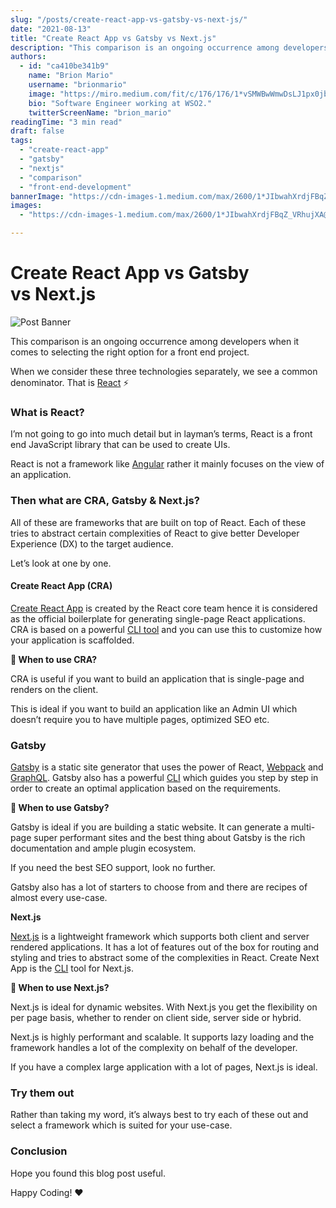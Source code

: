 ```yaml
---
slug: "/posts/create-react-app-vs-gatsby-vs-next-js/"
date: "2021-08-13"
title: "Create React App vs Gatsby vs Next.js"
description: "This comparison is an ongoing occurrence among developers when it comes to selecting the right option for a front end project. I’m not going to go into much detail but in layman’s terms, React is a…"
authors:
  - id: "ca410be341b9"
    name: "Brion Mario"
    username: "brionmario"
    image: "https://miro.medium.com/fit/c/176/176/1*vSMWBwWmwDsLJ1px0jb07g.jpeg"
    bio: "Software Engineer working at WSO2."
    twitterScreenName: "brion_mario"
readingTime: "3 min read"
draft: false
tags:
  - "create-react-app"
  - "gatsby"
  - "nextjs"
  - "comparison"
  - "front-end-development"
bannerImage: "https://cdn-images-1.medium.com/max/2600/1*JIbwahXrdjFBqZ_VRhujXA@2x.png"
images:
  - "https://cdn-images-1.medium.com/max/2600/1*JIbwahXrdjFBqZ_VRhujXA@2x.png"

---
```


# Create React App vs Gatsby vs Next.js

![Post Banner](https://cdn-images-1.medium.com/max/800/1*JIbwahXrdjFBqZ_VRhujXA@2x.png)

This comparison is an ongoing occurrence among developers when it comes to selecting the right option for a front end project.

When we consider these three technologies separately, we see a common denominator. That is [React](https://reactjs.org/) ⚡️

### What is React?

I’m not going to go into much detail but in layman’s terms, React is a front end JavaScript library that can be used to create UIs.

React is not a framework like [Angular](https://angular.io/) rather it mainly focuses on the view of an application.

### Then what are CRA, Gatsby & Next.js?

All of these are frameworks that are built on top of React. Each of these tries to abstract certain complexities of React to give better Developer Experience (DX) to the target audience.

Let’s look at one by one.

#### Create React App (CRA)

[Create React App](https://reactjs.org/docs/create-a-new-react-app.html) is created by the React core team hence it is considered as the official boilerplate for generating single-page React applications. CRA is based on a powerful [CLI tool](https://create-react-app.dev/docs/getting-started#creating-an-app) and you can use this to customize how your application is scaffolded.

**🤔 When to use CRA?**

CRA is useful if you want to build an application that is single-page and renders on the client.

This is ideal if you want to build an application like an Admin UI which doesn’t require you to have multiple pages, optimized SEO etc.

### Gatsby

[Gatsby](https://www.gatsbyjs.com/) is a static site generator that uses the power of React, [Webpack](https://webpack.js.org/) and [GraphQL](https://graphql.org/). Gatsby also has a powerful [CLI](https://www.gatsbyjs.com/docs/reference/gatsby-cli/) which guides you step by step in order to create an optimal application based on the requirements.

**🤔 When to use Gatsby?**

Gatsby is ideal if you are building a static website. It can generate a multi-page super performant sites and the best thing about Gatsby is the rich documentation and ample plugin ecosystem.

If you need the best SEO support, look no further.

Gatsby also has a lot of starters to choose from and there are recipes of almost every use-case.

**Next.js**

[Next.js](https://nextjs.org/) is a lightweight framework which supports both client and server rendered applications. It has a lot of features out of the box for routing and styling and tries to abstract some of the complexities in React. Create Next App is the [CLI](https://nextjs.org/docs/api-reference/create-next-app) tool for Next.js.

**🤔 When to use Next.js?**

Next.js is ideal for dynamic websites. With Next.js you get the flexibility on per page basis, whether to render on client side, server side or hybrid.

Next.js is highly performant and scalable. It supports lazy loading and the framework handles a lot of the complexity on behalf of the developer.

If you have a complex large application with a lot of pages, Next.js is ideal.

### Try them out

Rather than taking my word, it’s always best to try each of these out and select a framework which is suited for your use-case.

### Conclusion

Hope you found this blog post useful.

Happy Coding! ❤️
